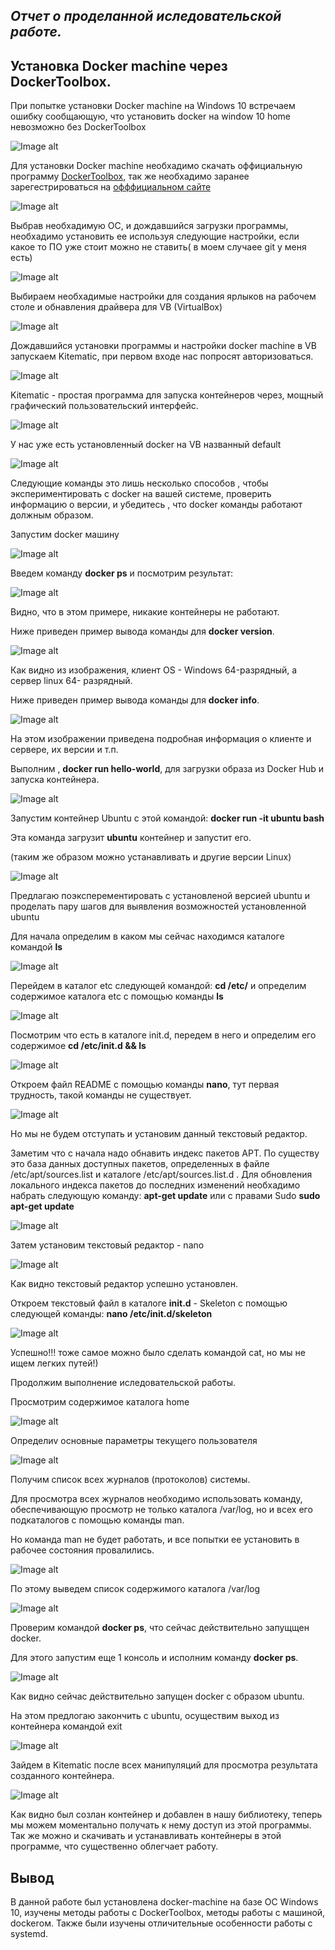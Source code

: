***Отчет о проделанной иследовательской работе.***
-----------------------------------
Установка Docker machine через DockerToolbox.
-----------------------------------
При попытке установки Docker machine на Windows 10 встречаем ошибку сообщающую, что установить docker на window 10 home невозможно без
DockerToolbox

![Image alt](https://github.com/Deadra/Deadra.github.io/blob/master/Scr/2017-04-12_19-57-37.png)

Для установки Docker machine необхадимо скачать оффициальную программу [DockerToolbox](https://www.docker.com/products/docker-toolbox),
так же необхадимо заранее зарегестрироваться на [офффициальном сайте](https://www.docker.com/) 

![Image alt](https://github.com/Deadra/Deadra.github.io/blob/master/Scr/2017-04-12_20-10-10.png)

Выбрав необхадимую ОС, и дождавшийся загрузки программы, необхадимо установить ее используя следующие настройки,
если какое то ПО уже стоит можно не ставить( в моем случаее git у меня есть)

![Image alt](https://github.com/Deadra/Deadra.github.io/blob/master/Scr/2017-04-12_20-07-52.png)

Выбираем необхадимые настройки для создания ярлыков на рабочем столе и обнавления драйвера для VB (VirtualBox)

![Image alt](https://github.com/Deadra/Deadra.github.io/blob/master/Scr/2017-04-12_20-08-01.png)

Дождавшийся установки программы и настройки docker machine в VB запускаем Kitematic,
при первом входе нас попросят авторизоваться.

![Image alt](https://github.com/Deadra/Deadra.github.io/blob/master/Scr/2017-04-12_20-21-53.png)

Kitematic - простая программа для запуска контейнеров через, мощный графический пользовательский интерфейс.

![Image alt](https://github.com/Deadra/Deadra.github.io/blob/master/Scr/2017-04-12_20-05-47.png)

У нас уже есть установленный docker на VB названный default 

![Image alt](https://github.com/Deadra/Deadra.github.io/blob/master/Scr/2017-04-12_20-25-42.png)

Следующие команды это лишь несколько способов , чтобы экспериментировать с docker на вашей системе, проверить информацию о версии, и 
убедитесь , что docker команды работают должным образом.

Запустим docker машину

![Image alt](https://github.com/Deadra/Deadra.github.io/blob/master/Scr/2017-04-12_20-26-32.png)

Введем команду **docker ps** и посмотрим результат:

![Image alt](https://github.com/Deadra/Deadra.github.io/blob/master/Scr/2017-04-12_20-59-55.png)

Видно, что в этом примере, никакие контейнеры не работают.

Ниже приведен пример вывода команды для **docker version**.

![Image alt](https://github.com/Deadra/Deadra.github.io/blob/master/Scr/2017-04-12_20-49-38.png)

Как видно из изображения, клиент OS - Windows 64-разрядный, а сервер linux 64- разрядный.

Ниже приведен пример вывода команды для **docker info**.

![Image alt](https://github.com/Deadra/Deadra.github.io/blob/master/Scr/2017-04-12_20-53-55.png)

На этом изображении приведена подробная информация о клиенте и сервере, их версии и т.п.

Выполним , **docker run hello-world**, для загрузки образа из Docker Hub и запуска контейнера.

![Image alt](https://github.com/Deadra/Deadra.github.io/blob/master/Scr/2017-04-12_21-13-36.png)

Запустим контейнер Ubuntu с этой командой: **docker run -it ubuntu bash**

Эта команда загрузит **ubuntu** контейнер и запустит его. 

(таким же образом можно устанавливать и другие версии Linux)

![Image alt](https://github.com/Deadra/Deadra.github.io/blob/master/Scr/2017-04-12_21-20-50.png)

Предлагаю поэксперементировать с установленой версией ubuntu и проделать пару шагов для выявления возможностей установленной ubuntu

Для начала определим в каком мы сейчас находимся каталоге командой **ls**

![Image alt](https://github.com/Deadra/Deadra.github.io/blob/master/Scr/2017-04-12_21-21-35.png)

Перейдем в каталог etc следующей командой: **cd /etc/** и определим содержимое каталога etc с помощью команды **ls**

![Image alt](https://github.com/Deadra/Deadra.github.io/blob/master/Scr/2017-04-12_21-23-09.png)

Посмотрим что есть в каталоге init.d, передем в него и определим его содержимое **cd /etc/init.d && ls**

![Image alt](https://github.com/Deadra/Deadra.github.io/blob/master/Scr/2017-04-12_21-25-51.png)

Откроем файл README с помощью команды **nano**, тут первая трудность, такой команды не существует.

![Image alt](https://github.com/Deadra/Deadra.github.io/blob/master/Scr/2017-04-12_21-50-16.png)

Но мы не будем отступать и установим данный текстовый редактор. 

Заметим что с начала надо обнавить индекс пакетов APT. По существу это база данных доступных пакетов, определенных в файле
/etc/apt/sources.list и каталоге /etc/apt/sources.list.d . Для обновления локального индекса пакетов до последних изменений необхадимо
набрать следующую команду: **apt-get update** или с правами Sudo **sudo apt-get update** 

![Image alt](https://github.com/Deadra/Deadra.github.io/blob/master/Scr/2017-04-12_21-26-36.png)

Затем установим текстовый редактор - nano

![Image alt](https://github.com/Deadra/Deadra.github.io/blob/master/Scr/2017-04-12_21-26-51.png)

Как видно текстовый редактор успешно установлен.

Откроем текстовый файл в каталоге **init.d** - Skeleton с помощью следующей команды: **nano /etc/init.d/skeleton**

![Image alt](https://github.com/Deadra/Deadra.github.io/blob/master/Scr/2017-04-12_21-30-56.png)

Успешно!!! тоже самое можно было сделать командой cat, но мы не ищем легких путей!)

Продолжим выполнение иследовательской работы.

Просмотрим содержимое каталога home

![Image alt](https://github.com/Deadra/Deadra.github.io/blob/master/Scr/2017-04-12_22-49-38.png)

Определиv основные параметры текущего пользователя

![Image alt](https://github.com/Deadra/Deadra.github.io/blob/master/Scr/2017-04-12_22-52-37.png)

Получим список всех журналов (протоколов) системы.

Для просмотра всех журналов необходимо использовать команду, обеспечивающую просмотр не только каталога /var/log, но и всех его
подкаталогов с помощью команды man.

Но команда man не будет работать, и все попытки ее установить в рабочее состояния провалились.

![Image alt](https://github.com/Deadra/Deadra.github.io/blob/master/Scr/2017-04-12_22-56-40.png)

По этому выведем список содержимого каталога /var/log 

![Image alt](https://github.com/Deadra/Deadra.github.io/blob/master/Scr/2017-04-12_22-58-13.png)

Проверим командой **docker ps**, что сейчас действительно запущщен docker.

Для этого запустим еще 1 консоль и исполним команду **docker ps**.

![Image alt](https://github.com/Deadra/Deadra.github.io/blob/master/Scr/2017-04-12_21-44-38.png)

Как видно сейчас действительно запущен docker с образом ubuntu.

На этом предлогаю закончить с ubuntu, осуществим выход из контейнера командой exit

![Image alt](https://github.com/Deadra/Deadra.github.io/blob/master/Scr/2017-04-12_23-08-22.png)

Зайдем в Kitematic после всех манипуляций для просмотра результата созданного контейнера.

![Image alt](https://github.com/Deadra/Deadra.github.io/blob/master/Scr/2017-04-12_23-14-59.png)

Как видно был созлан контейнер и добавлен в нашу библиотеку, теперь мы можем моментально получать к нему доступ из этой программы.
Так же можно и скачивать и устанавливать контейнеры в этой программе, что существенно облегчает работу.

**Вывод**
-----------------------------------

В данной работе был установлена docker-machine на базе ОС Windows 10, изучены методы работы с DockerToolbox, методы работы с машиной, dockerом. Также были изучены отличительные особенности работы с systemd.
